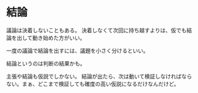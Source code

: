 # 結論

議論は決着しないこともある。
決着しなくて次回に持ち越すよりは、仮でも結論を出して動き始めた方がいい。

一度の議論で結論を出すには、議題を小さく分けるといい。

結論というのは判断の結果かも。

主張や結論も仮説でしかない。
結論が出たら、次は動いて検証しなければならない。まぁ、どこまで検証しても確度の高い仮説になるだけなんだけど。
